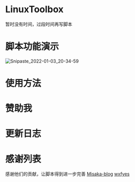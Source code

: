 # LinuxToolbox
暂时没有时间，过段时间再写脚本
# 脚本功能演示
![Snipaste_2022-01-03_20-34-59](https://user-images.githubusercontent.com/59786070/147934812-e2ca9df3-240b-49b5-b97b-b5f929679e63.png)
# 使用方法
# 赞助我
# 更新日志
# 感谢列表
感谢他们的贡献，让脚本得到进一步完善
[Misaka-blog](https://github.com/Misaka-blog/MisakaLinuxToolbox)
[wxfyes](https://github.com/wxfyes/bt)

